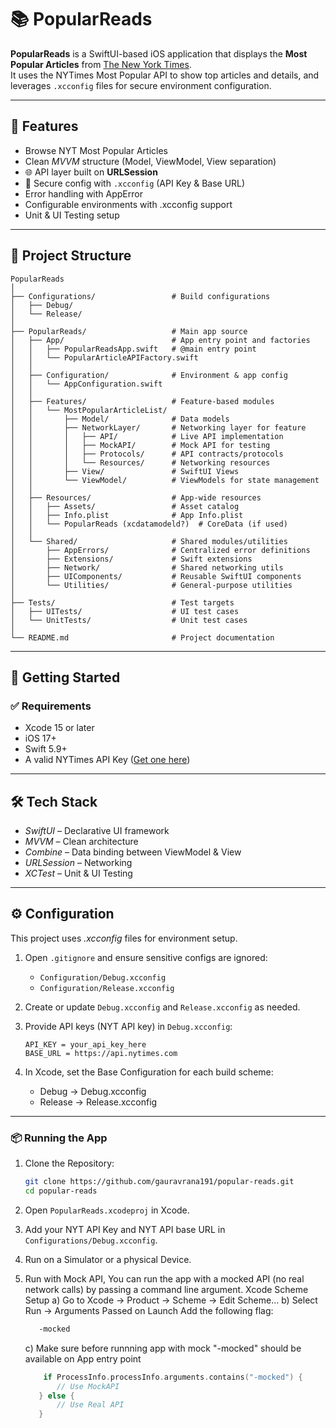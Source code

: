 # 📚 PopularReads

**PopularReads** is a SwiftUI-based iOS application that displays the **Most Popular Articles** from [The New York Times](https://developer.nytimes.com/).\
It uses the NYTimes Most Popular API to show top articles and details, and leverages `.xcconfig` files for secure environment configuration.

---

## 🚀 Features

- Browse NYT Most Popular Articles
- Clean *MVVM* structure (Model, ViewModel, View separation)
- 🌐 API layer built on **URLSession**
- 🔐 Secure config with `.xcconfig` (API Key & Base URL)
- Error handling with AppError
- Configurable environments with .xcconfig support
- Unit & UI Testing setup

---

## 📂 Project Structure

```
PopularReads
│
├── Configurations/                 # Build configurations
│   ├── Debug/
│   └── Release/
│
├── PopularReads/                   # Main app source
│   ├── App/                        # App entry point and factories
│   │   ├── PopularReadsApp.swift   # @main entry point
│   │   └── PopularArticleAPIFactory.swift
│   │
│   ├── Configuration/              # Environment & app config
│   │   └── AppConfiguration.swift
│   │
│   ├── Features/                   # Feature-based modules
│   │   └── MostPopularArticleList/
│   │       ├── Model/              # Data models
│   │       ├── NetworkLayer/       # Networking layer for feature
│   │       │   ├── API/            # Live API implementation
│   │       │   ├── MockAPI/        # Mock API for testing
│   │       │   ├── Protocols/      # API contracts/protocols
│   │       │   └── Resources/      # Networking resources
│   │       ├── View/               # SwiftUI Views
│   │       └── ViewModel/          # ViewModels for state management
│   │
│   ├── Resources/                  # App-wide resources
│   │   ├── Assets/                 # Asset catalog
│   │   ├── Info.plist              # App Info.plist
│   │   └── PopularReads (xcdatamodeld?)  # CoreData (if used)
│   │
│   └── Shared/                     # Shared modules/utilities
│       ├── AppErrors/              # Centralized error definitions
│       ├── Extensions/             # Swift extensions
│       ├── Network/                # Shared networking utils
│       ├── UIComponents/           # Reusable SwiftUI components
│       └── Utilities/              # General-purpose utilities
│
├── Tests/                          # Test targets
│   ├── UITests/                    # UI test cases
│   └── UnitTests/                  # Unit test cases
│
└── README.md                       # Project documentation

```

---

## 🚀 Getting Started

### ✅ Requirements

- Xcode 15 or later
- iOS 17+
- Swift 5.9+
- A valid NYTimes API Key ([Get one here](https://developer.nytimes.com/get-started))

---

## 🛠️ Tech Stack

- *SwiftUI* – Declarative UI framework
- *MVVM* – Clean architecture
- *Combine* – Data binding between ViewModel & View
- *URLSession* – Networking
- *XCTest* – Unit & UI Testing

---

## ⚙️ Configuration

This project uses *.xcconfig* files for environment setup.

1. Open `.gitignore` and ensure sensitive configs are ignored:

   - `Configuration/Debug.xcconfig`
   - `Configuration/Release.xcconfig`

2. Create or update `Debug.xcconfig` and `Release.xcconfig` as needed.

3. Provide API keys (NYT API key) in `Debug.xcconfig`:

   ```
   API_KEY = your_api_key_here
   BASE_URL = https://api.nytimes.com
   ```

4. In Xcode, set the Base Configuration for each build scheme:

   - Debug → Debug.xcconfig
   - Release → Release.xcconfig

---

### 📦 Running the App

1. Clone the Repository:

   ```bash
   git clone https://github.com/gauravrana191/popular-reads.git
   cd popular-reads
   ```

2. Open `PopularReads.xcodeproj` in Xcode.

3. Add your NYT API Key and NYT API base URL in `Configurations/Debug.xcconfig`.

4. Run on a Simulator or a physical Device.

5. Run with Mock API, You can run the app with a mocked API (no real network calls) by passing a command line argument.
     Xcode Scheme Setup
      a) Go to Xcode → Product → Scheme → Edit Scheme…
      b) Select Run → Arguments Passed on Launch
         Add the following flag:
      ```diff
         -mocked
      ```
      c) Make sure before runnning app with mock "-mocked" should be available on App entry point

      ```swift
          if ProcessInfo.processInfo.arguments.contains("-mocked") {
             // Use MockAPI
         } else {
             // Use Real API
         }
      ```


      



